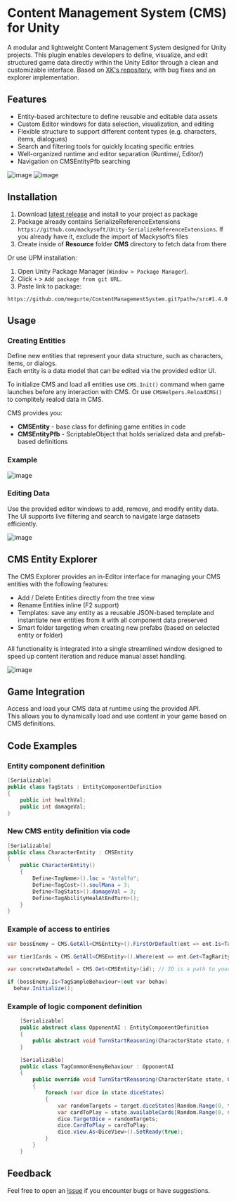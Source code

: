 # Content Management System (CMS) for Unity
A modular and lightweight Content Management System designed for Unity projects. This plugin enables developers to define, visualize, and edit structured game data directly within the Unity Editor through a clean and customizable interface.
Based on [XK's repository](https://github.com/koster/CMS), with bug fixes and an explorer implementation.

## Features
* Entity-based architecture to define reusable and editable data assets
* Custom Editor windows for data selection, visualization, and editing
* Flexible structure to support different content types (e.g. characters, items, dialogues)
* Search and filtering tools for quickly locating specific entries
* Well-organized runtime and editor separation (Runtime/, Editor/)
* Navigation on CMSEntityPfb searching
  
![image](https://github.com/user-attachments/assets/5eb44be3-80a9-4a54-8382-9f50db7a0fd8)
![image](https://github.com/user-attachments/assets/b1ce5a48-a714-4e07-90f4-478eca409684)

## Installation
1. Download [latest release](https://github.com/megurte/ContentManagementSystem/releases/latest) and install to your project as package 
2. Package already contains SerializeReferenceExtensions `https://github.com/mackysoft/Unity-SerializeReferenceExtensions`. If you already have it, exclude the import of Mackysoft’s files
3. Create inside of **Resource** folder **CMS** directory to fetch data from there

Or use UPM installation:
1. Open Unity Package Manager (`Window > Package Manager`).
2. Click `+` > `Add package from git URL`.
3. Paste link to package: 

```
https://github.com/megurte/ContentManagementSystem.git?path=/src#1.4.0
```

## Usage

### Creating Entities
Define new entities that represent your data structure, such as characters, items, or dialogs.  
Each entity is a data model that can be edited via the provided editor UI.

To initialize CMS and load all entities use `CMS.Init()` command when game launches before any interaction with CMS. Or use `CMSHelpers.ReloadCMS()` to complitely realod data in CMS.

CMS provides you:
* **CMSEntity** - base class for defining game entities in code
* **CMSEntityPfb** - ScriptableObject that holds serialized data and prefab-based definitions

### Example
![image](https://github.com/user-attachments/assets/722b7989-fa07-4a5b-86d0-0cc3573b486c)

### Editing Data
Use the provided editor windows to add, remove, and modify entity data.  
The UI supports live filtering and search to navigate large datasets efficiently.

![image](https://github.com/user-attachments/assets/6d6a4997-a50b-475a-a8ef-8377b716d1cd)

## CMS Entity Explorer
The CMS Explorer provides an in-Editor interface for managing your CMS entities with the following features:

* Add / Delete Entities directly from the tree view
* Rename Entities inline (F2 support)
* Templates: save any entity as a reusable JSON-based template and instantiate new entities from it with all component data preserved
* Smart folder targeting when creating new prefabs (based on selected entity or folder)

All functionality is integrated into a single streamlined window designed to speed up content iteration and reduce manual asset handling.

![image](https://github.com/user-attachments/assets/f24f7fe8-e1e0-4e4b-90a3-4e9780d16b9b)


## Game Integration

Access and load your CMS data at runtime using the provided API.  
This allows you to dynamically load and use content in your game based on CMS definitions.

## Code Examples

### Entity component definition
```csharp
[Serializable]
public class TagStats : EntityComponentDefinition
{
    public int healthVal;
    public int damageVal;
}
```
### New CMS entity definition via code 
```csharp
[Serializable]
public class CharacterEntity : CMSEntity
{
    public CharacterEntity()
    {
        Define<TagName>().loc = "Astolfo";
        Define<TagCost>().soulMana = 3;
        Define<TagStats>().damageVal = 3;
        Define<TagAbilityHealAtEndTurn>();
    }
}
```
### Example of access to entiries
```csharp
var bossEnemy = CMS.GetAll<CMSEntity>().FirstOrDefault(ent => ent.Is<TagBossHard>());

var tier1Cards = CMS.GetAll<CMSEntity>().Where(ent => ent.Get<TagRarity>().rarity == CardRarity.Tier1).ToList();

var concreteDataModel = CMS.Get<CMSEntity>(id); // ID is a path to your data model that shows in CMSEntiryPfb component

if (bossEnemy.Is<TagSampleBehaviour>(out var behav)
  behav.Initialize();
```

### Example of logic component definition
```csharp
    [Serializable]
    public abstract class OpponentAI : EntityComponentDefinition
    {
        public abstract void TurnStartReasoning(CharacterState state, CharacterState target);
    }

    [Serializable]
    public class TagCommonEnemyBehaviour : OpponentAI
    {
        public override void TurnStartReasoning(CharacterState state, CharacterState target)
        {
            foreach (var dice in state.diceStates)
            {
                var randomTargets = target.diceStates[Random.Range(0, target.diceStates.Count)];
                var cardToPlay = state.availableCards[Random.Range(0, state.availableCards.Count)];
                dice.TargetDice = randomTargets;
                dice.CardToPlay = cardToPlay;
                dice.view.As<DiceView>().SetReady(true);
            }
        }
    }
```

## Feedback

Feel free to open an [Issue](https://github.com/megurte/ContentManagementSystem/issues) if you encounter bugs or have suggestions.
